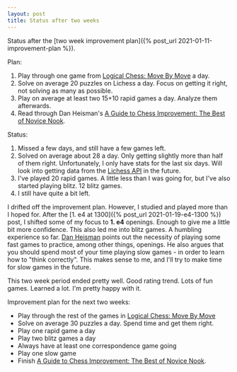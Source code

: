 ```yaml
---
layout: post
title: Status after two weeks
---
```


Status after the [two week improvement plan]({% post_url 2021-01-11-improvement-plan %}). 

Plan:

1. Play through one game from [Logical Chess: Move By Move](https://www.amazon.com/dp/B08NQ1X176) a day. 
2. Solve on average 20 puzzles on Lichess a day. Focus on getting it right, not solving as many as possible. 
3. Play on average at least two 15+10 rapid games a day. Analyze them afterwards. 
4. Read through Dan Heisman's [A Guide to Chess Improvement: The Best of Novice Nook](https://www.amazon.com/dp/B004Z99LUM/).

Status:

1. Missed a few days, and still have a few games left.
2. Solved on average about 28 a day. Only getting slightly more than half of them right. Unfortunately, I only have stats for the last six days. Will look into getting data from the [Lichess API](https://lichess.org/api) in the future.
3. I've played 20 rapid games. A little less than I was going for, but I've also started playing blitz. 12 blitz games.
4. I still have quite a bit left.

I drifted off the improvement plan. However, I studied and played more than I hoped for. After the [1. e4 at 1300]({% post_url 2021-01-19-e4-1300 %}) post, I shifted some of my focus to **1. e4** openings. Enough to give me a little bit more confidence. This also led me into blitz games. A humbling experience so far. [Dan Heisman](https://www.amazon.com/dp/B004Z99LUM/) points out the necessity of playing some fast games to practice, among other things, openings. He also argues that you should spend most of your time playing slow games - in order to learn how to "think correctly". This makes sense to me, and I'll try to make time for slow games in the future. 

This two week period ended pretty well. Good rating trend. Lots of fun games. Learned a lot. I'm pretty happy with it. 

Improvement plan for the next two weeks:

- Play through the rest of the games in [Logical Chess: Move By Move](https://www.amazon.com/dp/B08NQ1X176)
- Solve on average 30 puzzles a day. Spend time and get them right.
- Play one rapid game a day
- Play two blitz games a day
- Always have at least one correspondence game going
- Play one slow game
- Finish [A Guide to Chess Improvement: The Best of Novice Nook](https://www.amazon.com/dp/B004Z99LUM/).